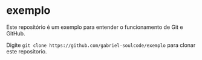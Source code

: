# exemplo

Este repositório é um exemplo para entender o funcionamento de Git e GitHub.

Digite `git clone https://github.com/gabriel-soulcode/exemplo` para clonar este repositorio.